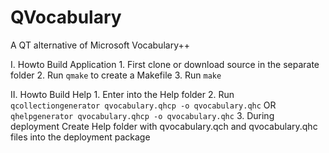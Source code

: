 # QVocabulary
A QT alternative of Microsoft Vocabulary++

I. Howto Build Application
	1. First clone or download source in the separate folder
	2. Run `qmake` to create a Makefile
	3. Run `make`
	
II. Howto Build Help
	1. Enter into the Help folder
	2. Run `qcollectiongenerator qvocabulary.qhcp -o qvocabulary.qhc` OR `qhelpgenerator qvocabulary.qhcp -o qvocabulary.qhc`
	3. During deployment Create Help folder with qvocabulary.qch and qvocabulary.qhc files into the deployment package
	
